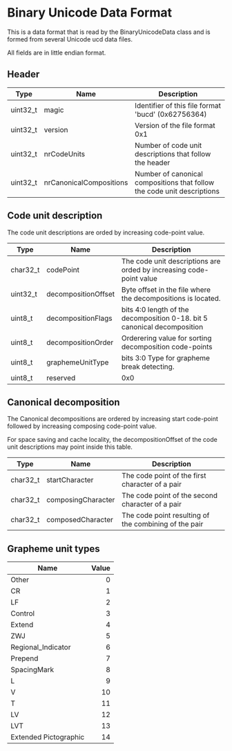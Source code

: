 # Binary Unicode Data Format
This is a data format that is read by the BinaryUnicodeData class and is formed from
several Unicode ucd data files.

All fields are in little endian format.

## Header

 | Type     | Name                    | Description                                                              | 
 | -------- | ----------------------- | ------------------------------------------------------------------------ |
 | uint32_t | magic                   | Identifier of this file format 'bucd' (0x62756364)                       |
 | uint32_t | version                 | Version of the file format 0x1                                           |
 | uint32_t | nrCodeUnits             | Number of code unit descriptions that follow the header                  |
 | uint32_t | nrCanonicalCompositions | Number of canonical compositions that follow the code unit descriptions  |

## Code unit description
The code unit descriptions are orded by increasing code-point value.

 | Type     | Name                    | Description                                                              | 
 | -------- | ----------------------- | ------------------------------------------------------------------------ |
 | char32_t | codePoint               | The code unit descriptions are orded by increasing code-point value      |
 | uint32_t | decompositionOffset     | Byte offset in the file where the decompositions is located.             |
 | uint8_t  | decompositionFlags      | bits 4:0 length of the decomposition 0-18. bit 5 canonical decomposition |
 | uint8_t  | decompositionOrder      | Orderering value for sorting decomposition code-points                   |
 | uint8_t  | graphemeUnitType        | bits 3:0 Type for grapheme break detecting.                              |
 | uint8_t  | reserved                | 0x0                                                                      |

## Canonical decomposition
The Canonical decompositions are ordered by increasing start code-point followed by increasing composing
code-point value.

For space saving and cache locality, the decompositionOffset of the code unit descriptions may point inside this table.

 | Type     | Name                    | Description                                                              | 
 | -------- | ----------------------- | ------------------------------------------------------------------------ |
 | char32_t | startCharacter          | The code point of the first character of a pair                          |
 | char32_t | composingCharacter      | The code point of the second character of a pair                         |
 | char32_t | composedCharacter       | The code point resulting of the combining of the pair                    |

## Grapheme unit types

 | Name                  | Value |
 | --------------------- | -----:|
 | Other                 |     0 |
 | CR                    |     1 |
 | LF                    |     2 |
 | Control               |     3 |
 | Extend                |     4 |
 | ZWJ                   |     5 |
 | Regional_Indicator    |     6 |
 | Prepend               |     7 |
 | SpacingMark           |     8 |
 | L                     |     9 |
 | V                     |    10 |
 | T                     |    11 |
 | LV                    |    12 |
 | LVT                   |    13 |
 | Extended Pictographic |    14 |